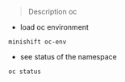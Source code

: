 
> Description oc


- load oc environment

`minishift oc-env`


- see status of the namespace

`oc status`


